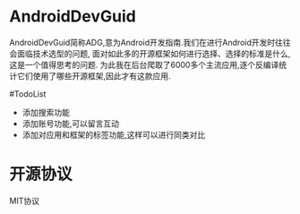 # AndroidDevGuid
AndroidDevGuid简称ADG,意为Android开发指南.我们在进行Android开发时往往会面临技术选型的问题,
面对如此多的开源框架如何进行选择、选择的标准是什么,这是一个值得思考的问题.
为此我在后台爬取了6000多个主流应用,逐个反编译统计它们使用了哪些开源框架,因此才有这款应用.

#TodoList
- 添加搜索功能
- 添加账号功能,可以留言互动
- 添加对应用和框架的标签功能,这样可以进行同类对比

# 开源协议
MIT协议